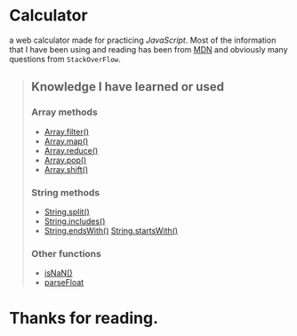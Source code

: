 # Calculator
a web calculator made for practicing *JavaScript*.
Most of the information that I have been using and reading has been from [MDN](https://developer.mozilla.org/es/docs/Learn/JavaScript) and obviously many questions from `StackOverFlow`.

>## Knowledge I have learned or used
>### Array methods
>* [Array.filter()](https://developer.mozilla.org/es/docs/Web/JavaScript/Reference/Global_Objects/Array/filter)
>* [Array.map()](https://developer.mozilla.org/es/docs/Web/JavaScript/Reference/Global_Objects/Array/map)
>* [Array.reduce()](https://developer.mozilla.org/es/docs/Web/JavaScript/Reference/Global_Objects/Array/Reduce)
>* [Array.pop()](https://developer.mozilla.org/es/docs/Web/JavaScript/Reference/Global_Objects/Array/pop)
>* [Array.shift()](https://developer.mozilla.org/es/docs/Web/JavaScript/Reference/Global_Objects/Array/shift)
>### String methods
>* [String.split()](https://developer.mozilla.org/es/docs/Web/JavaScript/Reference/Global_Objects/String/split)
>* [String.includes()](https://developer.mozilla.org/es/docs/Web/JavaScript/Reference/Global_Objects/String/includes)
>* [String.endsWith()](https://developer.mozilla.org/es/docs/Web/JavaScript/Reference/Global_Objects/String/endsWith)
>[String.startsWith()](https://developer.mozilla.org/es/docs/Web/JavaScript/Reference/Global_Objects/String/startsWith)
>### Other functions
>* [isNaN()](https://developer.mozilla.org/es/docs/Web/JavaScript/Reference/Global_Objects/isNaN)
>* [parseFloat](https://developer.mozilla.org/es/docs/Web/JavaScript/Reference/Global_Objects/parseFloat)
# Thanks for reading.
